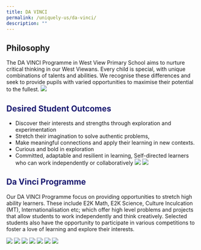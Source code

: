 ```yaml
---
title: DA VINCI
permalink: /uniquely-us/da-vinci/
description: ""
---
```

Philosophy
------------

The DA VINCI Programme in West View Primary School aims to nurture critical thinking in our West Viewans. Every child is special, with unique combinations of talents and abilities. We recognise these differences and seek to provide pupils with varied opportunities to maximise their potential to the fullest.
![](/images/DA%20VINCI/image4-min.png)

<h2 style="color:midnightblue">Desired Student Outcomes</h2>

* Discover their interests and strengths through exploration and experimentation
* Stretch their imagination to solve authentic problems,
* Make meaningful connections and apply their learning in new contexts.
* Curious and bold in exploration
* Committed, adaptable and resilient in learning,
Self-directed learners who can work independently or collaboratively
![](/images/DA%20VINCI/image1-min.png)
![](/images/DA%20VINCI/image7-min.png)

<h2 style="color:midnightblue">Da Vinci Programme</h2>
Our DA VINCI Programme focus on providing opportunities to stretch high ability learners. These include E2K Math, E2K Science, Culture Inculcation (MT), Internationalisation etc; which offer high level problems and projects that allow students to work independently and think creatively. Selected students also have the opportunity to participate in various competitions to foster a love of learning and explore their interests.

![](/images/DA%20VINCI/image2-min.png)
![](/images/DA%20VINCI/image3-min.png)
![](/images/DA%20VINCI/image8-min.png)
![](/images/DA%20VINCI/image6-min.png)
![](/images/DA%20VINCI/image9-min.png)
![](/images/DA%20VINCI/image5-min.png)
![](/images/DA%20VINCI/image10-min.png)